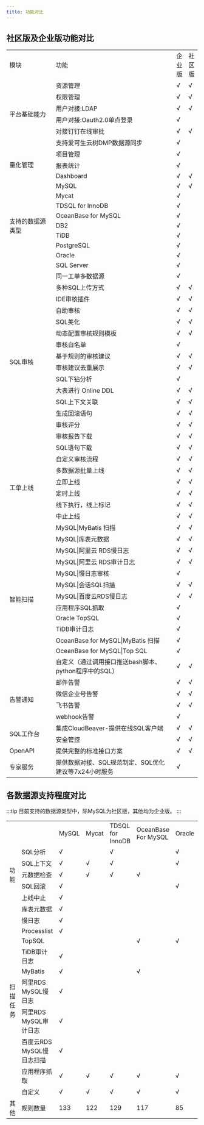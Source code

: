 ```yaml
---
title: 功能对比
---
```


## 社区版及企业版功能对比
 <table border="0"  cellspacing="0" cellpadding="5">
        <tr>
            <td width="150">模块</td>
            <td width="500">功能</td>
            <td>企业版</td>
            <td>社区版</td>
        </tr>
        <tr>
            <td  rowspan="6">平台基础能力</td>
            <td>资源管理</td>
            <td>√</td>
            <td>√</td>
        </tr>
        <tr>
            <td>权限管理</td>
            <td>√</td>
            <td>√</td>
        </tr>
        <tr>
            <td>用户对接:LDAP</td>
            <td>√</td>
            <td>√</td>
        </tr>
        <tr>
            <td>用户对接:Oauth2.0单点登录</td>
            <td>√</td>
            <td> </td>
        </tr>
        <tr>
            <td>对接钉钉在线审批</td>
            <td>√</td>
            <td>√</td>
        </tr>
        <tr>
            <td>支持爱可生云树DMP数据源同步</td>
            <td>√</td>
            <td> </td>
        </tr>
        <tr>
            <td  rowspan="3">量化管理</td>
            <td>项目管理</td>
            <td>√</td>
            <td></td>
        </tr>
        <tr>
            <td>报表统计</td>
            <td>√</td>
            <td></td>
        </tr>
        <tr>
            <td>Dashboard</td>
            <td>√</td>
            <td>√</td>
        </tr>
        <tr>
            <td  rowspan="9">支持的数据源类型</td>
            <td>MySQL</td>
            <td>√</td>
            <td>√</td>
        </tr>
        <tr>
            <td>Mycat</td>
            <td>√</td>
            <td></td>
        </tr>
        <tr>
            <td>TDSQL for InnoDB</td>
            <td>√</td>
            <td></td>
        </tr>
        <tr>
            <td>OceanBase for MySQL</td>
            <td>√</td>
            <td></td>
        </tr>
        <tr>
            <td>DB2</td>
            <td>√</td>
            <td></td>
        </tr>
        <tr>
            <td>TiDB</td>
            <td>√</td>
            <td></td>
        </tr>
        <tr>
            <td>PostgreSQL</td>
            <td>√</td>
            <td></td>
        </tr>
        <tr>
            <td>Oracle</td>
            <td>√</td>
            <td></td>
        </tr>
        <tr>
            <td>SQL Server</td>
            <td>√</td>
            <td></td>
        </tr>
        <tr>
            <td  rowspan="16">SQL审核</td>
            <td>同一工单多数据源</td>
            <td>√</td>
            <td></td>
        </tr>
        <tr>
            <td>多种SQL上传方式</td>
            <td>√</td>
            <td>√</td>
        </tr>
        <tr>
            <td>IDE审核插件</td>
            <td>√</td>
            <td>√</td>
        </tr>
        <tr>
            <td>自助审核</td>
            <td>√</td>
            <td>√</td>
        </tr>
        <tr>
            <td>SQL美化</td>
            <td>√</td>
            <td>√</td>
        </tr>
        <tr>
            <td>动态配置审核规则模板</td>
            <td>√</td>
            <td>√</td>
        </tr>
        <tr>
            <td>审核白名单</td>
            <td>√</td>
            <td></td>
        </tr>
        <tr>
            <td>基于规则的审核建议</td>
            <td>√</td>
            <td>√</td>
        </tr>
        <tr>
            <td>审核建议去重展示</td>
            <td>√</td>
            <td>√</td>
        </tr>
        <tr>
            <td>SQL下钻分析</td>
            <td>√</td>
            <td></td>
        </tr>
        <tr>
            <td>大表进行 Online DDL</td>
            <td>√</td>
            <td>√</td>
        </tr>
        <tr>
            <td>SQL上下文关联</td>
            <td>√</td>
            <td>√</td>
        </tr>
        <tr>
            <td>生成回滚语句</td>
            <td>√</td>
            <td>√</td>
        </tr>
        <tr>
            <td>审核评分</td>
            <td>√</td>
            <td>√</td>
        </tr>
        <tr>
            <td>审核报告下载</td>
            <td>√</td>
            <td>√</td>
        </tr>
        <tr>
            <td>SQL语句下载</td>
            <td>√</td>
            <td>√</td>
        </tr>
        <tr>
            <td  rowspan="6">工单上线</td>
            <td>自定义审核流程</td>
            <td>√</td>
            <td>√</td>
        </tr>
        <tr>
            <td>多数据源批量上线</td>
            <td>√</td>
            <td>√</td>
        </tr>
        <tr>
            <td>立即上线</td>
            <td>√</td>
            <td>√</td>
        </tr>
        <tr>
            <td>定时上线</td>
            <td>√</td>
            <td>√</td>
        </tr>
        <tr>
            <td>线下执行，线上标记</td>
            <td>√</td>
            <td>√</td>
        </tr>
         <tr>
            <td>中止上线</td>
            <td>√</td>
            <td>√</td>
        </tr>
        <tr>
            <td  rowspan="13">智能扫描</td>
            <td>MySQL|MyBatis 扫描</td>
            <td>√</td>
            <td>√</td>
        </tr>
        <tr>
            <td>MySQL|库表元数据</td>
            <td>√</td>
            <td>√</td>
        </tr>
        <tr>
            <td>MySQL|阿里云 RDS慢日志</td>
            <td>√</td>
            <td>√</td>
        </tr>
        <tr>
            <td>MySQL|阿里云 RDS审计日志</td>
            <td>√</td>
            <td>√</td>
        </tr>
        <tr>
            <td>MySQL|慢日志审核</td>
            <td>√</td>
            <td></td>
        </tr>
        <tr>
            <td>MySQL|会话SQL扫描</td>
            <td>√</td>
            <td>√</td>
        </tr>
        <tr>
            <td>MySQL|百度云RDS慢日志</td>
            <td>√</td>
            <td>√</td>
        </tr>
        <tr>
            <td>应用程序SQL抓取</td>
            <td>√</td>
            <td></td>
        </tr>
        <tr>
            <td>Oracle TopSQL</td>
            <td>√</td>
            <td></td>
        </tr>
        <tr>
            <td>TiDB审计日志</td>
            <td>√</td>
            <td></td>
        </tr>
        <tr>
            <td>OceanBase for MySQL|MyBatis 扫描</td>
            <td>√</td>
            <td></td>
        </tr>
        <tr>
            <td>OceanBase for MySQL|Top SQL</td>
            <td>√</td>
            <td></td>
        </tr>
        <tr>
            <td>自定义（通过调用接口推送bash脚本、python程序中的SQL）</td>
            <td>√</td>
            <td>√</td>
        </tr>
        <tr>
            <td  rowspan="4">告警通知</td>
            <td>邮件告警</td>
            <td>√</td>
            <td>√</td>
        </tr>
        <tr>
            <td>微信企业号告警</td>
            <td>√</td>
            <td>√</td>
        </tr>
        <tr>
            <td>飞书告警</td>
            <td>√</td>
            <td>√</td>
        </tr>
        <tr>
            <td>webhook告警</td>
            <td>√</td>
            <td></td>
        </tr>
        <tr>
            <td  rowspan="2">SQL工作台</td>
            <td>集成CloudBeaver-提供在线SQL客户端</td>
            <td>√</td>
            <td>√</td>
        </tr>
        <tr>
            <td>安全管控</td>
            <td>√</td>
            <td>√</td>
        </tr>
        <tr>
            <td>OpenAPI</td>
            <td>提供完整的标准接口方案</td>
            <td>√</td>
            <td>√</td>
        </tr>
        <tr>
            <td>专家服务</td>
            <td>提供数据对接、SQL规范制定、SQL优化建议等7x24小时服务</td>
            <td>√</td>
            <td></td>
        </tr>
    </table>

## 各数据源支持程度对比
:::tip
目前支持的数据源类型中，除MySQL为社区版，其他均为企业版。
:::
<table border="0"  cellspacing="0" cellpadding="5">
     <tr>
            <td width="150"> </td>
            <td width="500"> </td>
            <td>MySQL</td>
            <td>Mycat</td>
            <td>TDSQL for InnoDB</td>
            <td>OceanBase For MySQL</td>
            <td>Oracle</td>
            <td>DB2</td>
            <td>PostgreSQL</td>
            <td>TiDB</td>
            <td>SQL server</td>
        </tr>
        <tr>
            <td  rowspan="5">功能</td>
            <td>SQL分析</td>
            <td>√</td>
            <td> </td>
            <td>√</td>
            <td> </td>
            <td>√</td>
            <td>√</td>
            <td> </td>
            <td>√</td>
            <td>√</td>
        </tr>
        <tr>
            <td>SQL上下文</td>
            <td>√</td>
            <td>√</td>
            <td>√</td>
            <td> </td>
            <td>√</td>
            <td>√</td>
            <td> </td>
            <td> </td>
            <td>√</td>
        </tr>
        <tr>
            <td>元数据检查</td>
            <td>√</td>
            <td>√</td>
            <td>√</td>
            <td>√</td>
            <td> </td>
            <td>√</td>
            <td> </td>
            <td>√</td>
            <td> </td>
        </tr>
        <tr>
            <td>SQL回滚</td>
            <td>√</td>
            <td> </td>
            <td> </td>
            <td> </td>
            <td>√</td>
            <td>√</td>
            <td> </td>
            <td> </td>
            <td> </td>
        </tr>
        <tr>
            <td>上线中止</td>
            <td>√</td>
            <td> </td>
            <td> </td>
            <td> </td>
            <td> </td>
            <td> </td>
            <td> </td>
            <td> </td>
            <td> </td>
        </tr>
        <tr>
            <td  rowspan="11">扫描任务</td>
            <td>库表元数据</td>
            <td>√</td>
            <td> </td>
            <td> </td>
            <td> </td>
            <td> </td>
            <td>√</td>
            <td> </td>
            <td> </td>
            <td> </td>
        </tr>
        <tr>
            <td>慢日志</td>
            <td>√</td>
            <td> </td>
            <td> </td>
            <td> </td>
            <td> </td>
            <td> </td>
            <td> </td>
            <td> </td>
            <td> </td>
        </tr>
        <tr>
            <td>Processlist</td>
            <td>√</td>
            <td> </td>
            <td> </td>
            <td> </td>
            <td> </td>
            <td> </td>
            <td> </td>
            <td> </td>
            <td> </td>
        </tr>
        <tr>
            <td>TopSQL</td>
            <td> </td>
            <td> </td>
            <td> </td>
            <td>√</td>
            <td>√</td>
            <td>√</td>
            <td> </td>
            <td> </td>
            <td> </td>
        </tr>
        <tr>
            <td>TiDB审计日志</td>
            <td>√</td>
            <td> </td>
            <td> </td>
            <td> </td>
            <td> </td>
            <td></td>
            <td> </td>
            <td>√</td>
            <td> </td>
        </tr>
        <tr>
            <td>MyBatis</td>
            <td>√</td>
            <td> </td>
            <td> </td>
            <td>√</td>
            <td> </td>
            <td> </td>
            <td> </td>
            <td> </td>
            <td> </td>
        </tr>
        <tr>
            <td>阿里RDS MySQL慢日志</td>
            <td>√</td>
            <td> </td>
            <td> </td>
            <td> </td>
            <td> </td>
            <td> </td>
            <td> </td>
            <td> </td>
            <td> </td>
        </tr>
        <tr>
            <td>阿里RDS MySQL审计日志</td>
            <td>√</td>
            <td> </td>
            <td> </td>
            <td> </td>
            <td> </td>
            <td> </td>
            <td> </td>
            <td> </td>
            <td> </td>
        </tr>
        <tr>
            <td>百度云RDS MySQL慢日志扫描</td>
            <td>√</td>
            <td> </td>
            <td> </td>
            <td> </td>
            <td> </td>
            <td> </td>
            <td> </td>
            <td> </td>
            <td> </td>
        </tr>
        <tr>
            <td>应用程序抓取</td>
            <td>√</td>
            <td>√</td>
            <td>√</td>
            <td>√</td>
            <td>√</td>
            <td>√</td>
            <td>√</td>
            <td>√</td>
            <td>√</td>
        </tr>
        <tr>
            <td>自定义</td>
            <td>√</td>
            <td>√</td>
            <td>√</td>
            <td>√</td>
            <td>√</td>
            <td>√</td>
            <td>√</td>
            <td>√</td>
            <td>√</td>
        </tr>
        <tr>
            <td>其他</td>
            <td>规则数量</td>
            <td>133</td>
            <td>122</td>
            <td>129</td>
            <td>117</td>
            <td>85</td>
            <td>60</td>
            <td>21</td>
            <td>119</td>
            <td>23</td>
        </tr>
    </table>